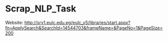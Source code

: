 # Scrap_NLP_Task

Website: http://srv1.eulc.edu.eg/eulc_v5/libraries/start.aspx?fn=ApplySearch&SearchId=14544703&frameName=&PageNo=1&PageSize=200
